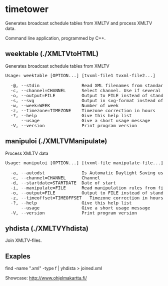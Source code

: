 # timetower
Generates broadcast schedule tables from XMLTV and process XMLTV data.

Command line application, programmed by C++.

## weektable (./XMLTVtoHTML)
Generates broadcast schedule tables from XMLTV

<pre>
Usage: weektable [OPTION...] [tvxml-file1 tvxml-file2...]

  -@, --stdin                Read XML filenames from standard input
  -c, --channel=CHANNEL      Select channel. Use if several
  -o, --output=FILE          Output to FILE instead of standard output
  -s, --svg                  Output in svg-format instead of html.
  -w, --week=WEEK            Number of week
  -z, --timezone=TIMEZONE    Timezone correction in hours
  -?, --help                 Give this help list
      --usage                Give a short usage message
  -V, --version              Print program version
</pre>

## manipuloi (./XMLTVManipulate)
Process XMLTV data

<pre>
Usage: manipuloi [OPTION...] [tvxml-file manipulate-file...]

  -a, --autodst              Is Automatic Daylight Saving used?
  -c, --channel=CHANNEL      Channel
  -d, --startdate=STARTDATE  Date of start
  -i, --manipulate=FILE      Read manipulation rules from file
  -o, --output=FILE          Output to FILE instead of standard output
  -z, --timeoffset=TIMEOFFSET   Timezone correction in hours
  -?, --help                 Give this help list
      --usage                Give a short usage message
  -V, --version              Print program version
</pre>

## yhdista (./XMLTVYhdista)
Join XMLTV-files.

## Exaples
find -name ".xml" -type f | yhdista > joined.xml

Showcase:
http://www.ohjelmakartta.fi/

